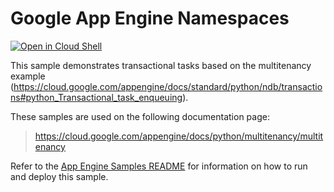 # Google App Engine Namespaces

[![Open in Cloud Shell][shell_img]][shell_link]

[shell_img]: http://gstatic.com/cloudssh/images/open-btn.png
[shell_link]: https://console.cloud.google.com/cloudshell/open?git_repo=https://github.com/TransactionalTasks&page=editor&open_in_editor=/master/multitenancy/README.md

This sample demonstrates transactional tasks based on the multitenancy example (https://cloud.google.com/appengine/docs/standard/python/ndb/transactions#python_Transactional_task_enqueuing).

<!-- auto-doc-link -->
These samples are used on the following documentation page:

> https://cloud.google.com/appengine/docs/python/multitenancy/multitenancy

<!-- end-auto-doc-link -->

Refer to the [App Engine Samples README](../README.md) for information on how to run and deploy this sample.
